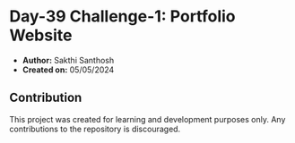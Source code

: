# Day-39 Challenge-1: Portfolio Website

- **Author:** Sakthi Santhosh
- **Created on:** 05/05/2024

## Contribution

This project was created for learning and development purposes only. Any contributions to the repository is discouraged.

